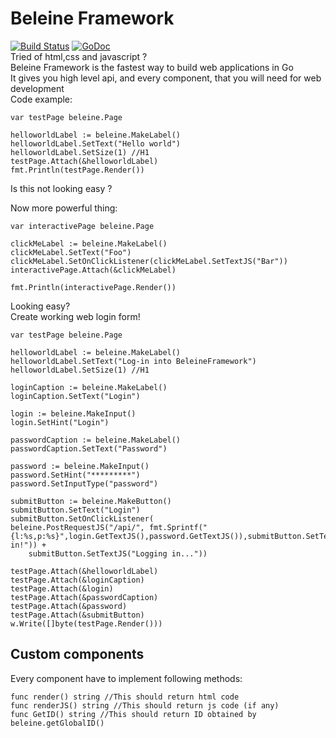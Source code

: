 # Beleine Framework
[![Build Status](https://travis-ci.com/kubastick/BeleineFramework.svg?token=bpH3SmbkspnyvKjSgrmq&branch=master)](https://travis-ci.com/kubastick/BeleineFramework)
[![GoDoc](https://godoc.org/github.com/kubastick/BeleineFramework?status.svg)](https://godoc.org/github.com/kubastick/BeleineFramework)  
Tried of html,css and javascript ?  
Beleine Framework is the fastest way to build web applications in Go  
It gives you high level api, and every component, that you will need for web development  
Code example:
```
var testPage beleine.Page

helloworldLabel := beleine.MakeLabel()
helloworldLabel.SetText("Hello world")
helloworldLabel.SetSize(1) //H1
testPage.Attach(&helloworldLabel)
fmt.Println(testPage.Render())
```

Is this not looking easy ?

Now more powerful thing:

```
var interactivePage beleine.Page

clickMeLabel := beleine.MakeLabel()
clickMeLabel.SetText("Foo")
clickMeLabel.SetOnClickListener(clickMeLabel.SetTextJS("Bar"))
interactivePage.Attach(&clickMeLabel)

fmt.Println(interactivePage.Render())
```

Looking easy?  
Create working web login form!
```
var testPage beleine.Page

helloworldLabel := beleine.MakeLabel()
helloworldLabel.SetText("Log-in into BeleineFramework")
helloworldLabel.SetSize(1) //H1

loginCaption := beleine.MakeLabel()
loginCaption.SetText("Login")

login := beleine.MakeInput()
login.SetHint("Login")

passwordCaption := beleine.MakeLabel()
passwordCaption.SetText("Password")

password := beleine.MakeInput()
password.SetHint("*********")
password.SetInputType("password")

submitButton := beleine.MakeButton()
submitButton.SetText("Login")
submitButton.SetOnClickListener(
beleine.PostRequestJS("/api/", fmt.Sprintf("{l:%s,p:%s}",login.GetTextJS(),password.GetTextJS()),submitButton.SetTextJS("Logged in!")) +
    submitButton.SetTextJS("Logging in..."))

testPage.Attach(&helloworldLabel)
testPage.Attach(&loginCaption)
testPage.Attach(&login)
testPage.Attach(&passwordCaption)
testPage.Attach(&password)
testPage.Attach(&submitButton)
w.Write([]byte(testPage.Render()))
```

## Custom components
Every component have to implement following methods:
```
func render() string //This should return html code
func renderJS() string //This should return js code (if any)
func GetID() string //This should return ID obtained by beleine.getGlobalID()
```
